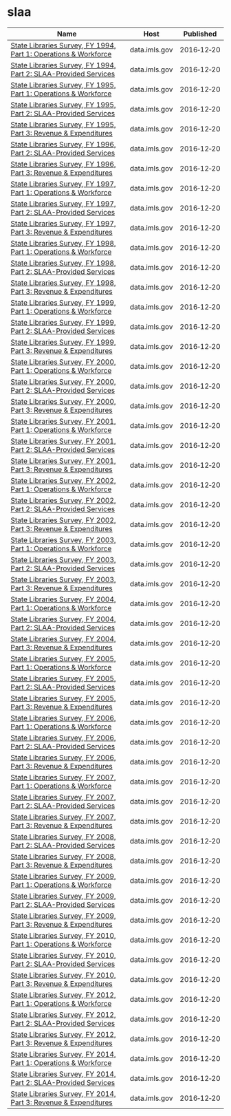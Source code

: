 # slaa

Name | Host | Published
---- | ---- | ---------
[State Libraries Survey, FY 1994, Part 1: Operations & Workforce](../datasets/b5vx-qky6.md) | data.imls.gov | 2016&#x2011;12&#x2011;20
[State Libraries Survey, FY 1994, Part 2: SLAA-Provided Services](../datasets/k4m8-cnzp.md) | data.imls.gov | 2016&#x2011;12&#x2011;20
[State Libraries Survey, FY 1995, Part 1: Operations & Workforce](../datasets/fixd-rw4z.md) | data.imls.gov | 2016&#x2011;12&#x2011;20
[State Libraries Survey, FY 1995, Part 2: SLAA-Provided Services](../datasets/hk4d-dib5.md) | data.imls.gov | 2016&#x2011;12&#x2011;20
[State Libraries Survey, FY 1995, Part 3: Revenue & Expenditures](../datasets/yam5-caqd.md) | data.imls.gov | 2016&#x2011;12&#x2011;20
[State Libraries Survey, FY 1996, Part 2: SLAA-Provided Services](../datasets/gdgs-utb6.md) | data.imls.gov | 2016&#x2011;12&#x2011;20
[State Libraries Survey, FY 1996, Part 3: Revenue & Expenditures](../datasets/ux9w-5pde.md) | data.imls.gov | 2016&#x2011;12&#x2011;20
[State Libraries Survey, FY 1997, Part 1: Operations & Workforce](../datasets/97tr-cf5g.md) | data.imls.gov | 2016&#x2011;12&#x2011;20
[State Libraries Survey, FY 1997, Part 2: SLAA-Provided Services](../datasets/b2z7-ns9b.md) | data.imls.gov | 2016&#x2011;12&#x2011;20
[State Libraries Survey, FY 1997, Part 3: Revenue & Expenditures](../datasets/xzhn-73j5.md) | data.imls.gov | 2016&#x2011;12&#x2011;20
[State Libraries Survey, FY 1998, Part 1: Operations & Workforce](../datasets/ne6m-kay3.md) | data.imls.gov | 2016&#x2011;12&#x2011;20
[State Libraries Survey, FY 1998, Part 2: SLAA-Provided Services](../datasets/t328-kigb.md) | data.imls.gov | 2016&#x2011;12&#x2011;20
[State Libraries Survey, FY 1998, Part 3: Revenue & Expenditures](../datasets/y4qj-96v4.md) | data.imls.gov | 2016&#x2011;12&#x2011;20
[State Libraries Survey, FY 1999, Part 1: Operations & Workforce](../datasets/s6bx-erwg.md) | data.imls.gov | 2016&#x2011;12&#x2011;20
[State Libraries Survey, FY 1999, Part 2: SLAA-Provided Services](../datasets/ftxf-ex85.md) | data.imls.gov | 2016&#x2011;12&#x2011;20
[State Libraries Survey, FY 1999, Part 3: Revenue & Expenditures](../datasets/i95s-tzua.md) | data.imls.gov | 2016&#x2011;12&#x2011;20
[State Libraries Survey, FY 2000, Part 1: Operations & Workforce](../datasets/xa7b-pyuw.md) | data.imls.gov | 2016&#x2011;12&#x2011;20
[State Libraries Survey, FY 2000, Part 2: SLAA-Provided Services](../datasets/pmbv-fac9.md) | data.imls.gov | 2016&#x2011;12&#x2011;20
[State Libraries Survey, FY 2000, Part 3: Revenue & Expenditures](../datasets/jwf5-pnss.md) | data.imls.gov | 2016&#x2011;12&#x2011;20
[State Libraries Survey, FY 2001, Part 1: Operations & Workforce](../datasets/qxka-nndr.md) | data.imls.gov | 2016&#x2011;12&#x2011;20
[State Libraries Survey, FY 2001, Part 2: SLAA-Provided Services](../datasets/ripw-z3s3.md) | data.imls.gov | 2016&#x2011;12&#x2011;20
[State Libraries Survey, FY 2001, Part 3: Revenue & Expenditures](../datasets/mem6-3u6k.md) | data.imls.gov | 2016&#x2011;12&#x2011;20
[State Libraries Survey, FY 2002, Part 1: Operations & Workforce](../datasets/vsm8-pjjt.md) | data.imls.gov | 2016&#x2011;12&#x2011;20
[State Libraries Survey, FY 2002, Part 2: SLAA-Provided Services](../datasets/56wb-gfbm.md) | data.imls.gov | 2016&#x2011;12&#x2011;20
[State Libraries Survey, FY 2002, Part 3: Revenue & Expenditures](../datasets/txdv-aers.md) | data.imls.gov | 2016&#x2011;12&#x2011;20
[State Libraries Survey, FY 2003, Part 1: Operations & Workforce](../datasets/q2nk-htvf.md) | data.imls.gov | 2016&#x2011;12&#x2011;20
[State Libraries Survey, FY 2003, Part 2: SLAA-Provided Services](../datasets/4rgs-bhcf.md) | data.imls.gov | 2016&#x2011;12&#x2011;20
[State Libraries Survey, FY 2003, Part 3: Revenue & Expenditures](../datasets/bvhh-ix9q.md) | data.imls.gov | 2016&#x2011;12&#x2011;20
[State Libraries Survey, FY 2004, Part 1: Operations & Workforce](../datasets/c4gq-ae2a.md) | data.imls.gov | 2016&#x2011;12&#x2011;20
[State Libraries Survey, FY 2004, Part 2: SLAA-Provided Services](../datasets/mhtf-knj9.md) | data.imls.gov | 2016&#x2011;12&#x2011;20
[State Libraries Survey, FY 2004, Part 3: Revenue & Expenditures](../datasets/cmqi-svw5.md) | data.imls.gov | 2016&#x2011;12&#x2011;20
[State Libraries Survey, FY 2005, Part 1: Operations & Workforce](../datasets/vbzm-6ydx.md) | data.imls.gov | 2016&#x2011;12&#x2011;20
[State Libraries Survey, FY 2005, Part 2: SLAA-Provided Services](../datasets/9uhv-6je7.md) | data.imls.gov | 2016&#x2011;12&#x2011;20
[State Libraries Survey, FY 2005, Part 3: Revenue & Expenditures](../datasets/v5ua-6vwr.md) | data.imls.gov | 2016&#x2011;12&#x2011;20
[State Libraries Survey, FY 2006, Part 1: Operations & Workforce](../datasets/n7fh-zan2.md) | data.imls.gov | 2016&#x2011;12&#x2011;20
[State Libraries Survey, FY 2006, Part 2: SLAA-Provided Services](../datasets/ep9n-3dcf.md) | data.imls.gov | 2016&#x2011;12&#x2011;20
[State Libraries Survey, FY 2006, Part 3: Revenue & Expenditures](../datasets/4yk9-qksv.md) | data.imls.gov | 2016&#x2011;12&#x2011;20
[State Libraries Survey, FY 2007, Part 1: Operations & Workforce](../datasets/inm4-3tsj.md) | data.imls.gov | 2016&#x2011;12&#x2011;20
[State Libraries Survey, FY 2007, Part 2: SLAA-Provided Services](../datasets/f7vn-xa5f.md) | data.imls.gov | 2016&#x2011;12&#x2011;20
[State Libraries Survey, FY 2007, Part 3: Revenue & Expenditures](../datasets/9wry-mtm5.md) | data.imls.gov | 2016&#x2011;12&#x2011;20
[State Libraries Survey, FY 2008, Part 2: SLAA-Provided Services](../datasets/y3er-bkmc.md) | data.imls.gov | 2016&#x2011;12&#x2011;20
[State Libraries Survey, FY 2008, Part 3: Revenue & Expenditures](../datasets/t6s9-mm7b.md) | data.imls.gov | 2016&#x2011;12&#x2011;20
[State Libraries Survey, FY 2009, Part 1: Operations & Workforce](../datasets/rna2-j7md.md) | data.imls.gov | 2016&#x2011;12&#x2011;20
[State Libraries Survey, FY 2009, Part 2: SLAA-Provided Services](../datasets/2cw6-8ifq.md) | data.imls.gov | 2016&#x2011;12&#x2011;20
[State Libraries Survey, FY 2009, Part 3: Revenue & Expenditures](../datasets/auqm-gett.md) | data.imls.gov | 2016&#x2011;12&#x2011;20
[State Libraries Survey, FY 2010, Part 1: Operations & Workforce](../datasets/cjfg-5pz8.md) | data.imls.gov | 2016&#x2011;12&#x2011;20
[State Libraries Survey, FY 2010, Part 2: SLAA-Provided Services](../datasets/hqnz-wcjj.md) | data.imls.gov | 2016&#x2011;12&#x2011;20
[State Libraries Survey, FY 2010, Part 3: Revenue & Expenditures](../datasets/mjb9-rsyd.md) | data.imls.gov | 2016&#x2011;12&#x2011;20
[State Libraries Survey, FY 2012, Part 1: Operations & Workforce](../datasets/2sms-kv74.md) | data.imls.gov | 2016&#x2011;12&#x2011;20
[State Libraries Survey, FY 2012, Part 2: SLAA-Provided Services](../datasets/2uvr-b69k.md) | data.imls.gov | 2016&#x2011;12&#x2011;20
[State Libraries Survey, FY 2012, Part 3: Revenue & Expenditures](../datasets/9j5w-shf3.md) | data.imls.gov | 2016&#x2011;12&#x2011;20
[State Libraries Survey, FY 2014, Part 1: Operations & Workforce](../datasets/ega2-r6pd.md) | data.imls.gov | 2016&#x2011;12&#x2011;20
[State Libraries Survey, FY 2014, Part 2: SLAA-Provided Services](../datasets/qgbd-i4n4.md) | data.imls.gov | 2016&#x2011;12&#x2011;20
[State Libraries Survey, FY 2014, Part 3: Revenue & Expenditures](../datasets/gx9p-ff9r.md) | data.imls.gov | 2016&#x2011;12&#x2011;20

